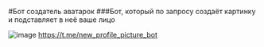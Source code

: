 #Бот создатель аватарок
###Бот, который по запросу создаёт картинку и подставляет в неё ваше лицо

![image](https://github.com/wityat/ava_bot/assets/33394513/c907ba43-882f-44a5-8772-6e14d8bd21e0)
https://t.me/new_profile_picture_bot
